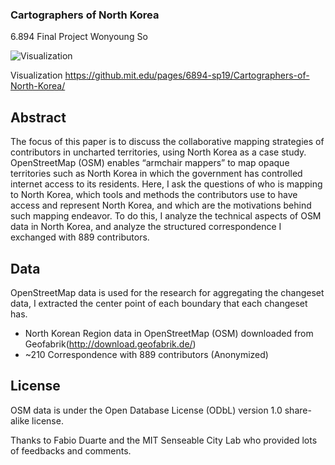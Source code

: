 ### Cartographers of North Korea
6.894 Final Project
Wonyoung So

![Visualization](https://github.mit.edu/pages/6894-sp19/Cartographers-of-North-Korea/assets/visualization.png)

Visualization
https://github.mit.edu/pages/6894-sp19/Cartographers-of-North-Korea/

## Abstract
The focus of this paper is to discuss the collaborative mapping strategies of contributors in uncharted territories, using North Korea as a case study. OpenStreetMap (OSM) enables “armchair mappers” to map opaque territories such as North Korea in which the government has controlled internet access to its residents. Here, I ask the questions of who is mapping to North Korea, which tools and methods the contributors use to have access and represent North Korea, and which are the motivations behind such mapping endeavor. To do this, I analyze the technical aspects of OSM data in North Korea, and analyze the structured correspondence I exchanged with 889 contributors. 

## Data
OpenStreetMap data is used for the research for aggregating the changeset data, I extracted the center point of each boundary that each changeset has. 

- North Korean Region data in OpenStreetMap (OSM) downloaded from Geofabrik(http://download.geofabrik.de/)
- ~210 Correspondence with 889 contributors (Anonymized)

## License
OSM data is under the Open Database License (ODbL) version 1.0 share-alike license.

Thanks to Fabio Duarte and the MIT Senseable City Lab who provided lots of feedbacks and comments.